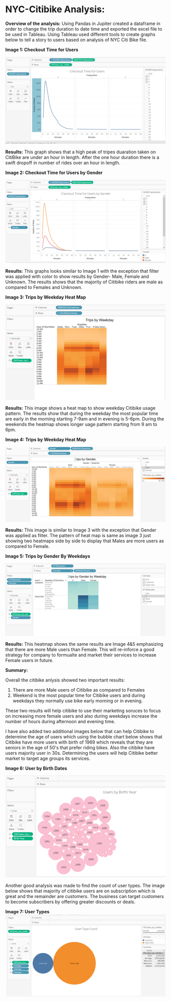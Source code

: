 # NYC-Citibike Analysis:

**Overview of the analysis:** Using Pandas in Jupiter created a dataframe in order to change the trip duration to date time and exported the excel file to be used in Tableau. Using Tableau used different tools to create graphs below to tell a story to users based on analysis of NYC Citi Bike file. 


**Image 1: Checkout Time for Users**

![](Images/Checkout%20Time%20for%20Users.PNG)

**Results:** This graph shows that a high peak of tripes duaration taken on CitiBike are under an hour in length. After the one hour duration there is a swift dropoff in number of rides over an hour in length.

**Image 2: Checkout Time for Users by Gender**


![](Images/Checkout%20Time%20for%20Users%20by%20Gender.PNG)

**Results:** This graphs looks similar to Image 1 with the exception that filter was applied with color to show results by Gender- Male, Female and Unknown. The results shows that the majority of Citibike riders are male as compared to Females and Unknown.

**Image 3: Trips by Weekday Heat Map**

![](Images/Trips%20by%20Weekday.PNG)

**Results:** This image shows a heat map to show weekday Citibike usage pattern. The results show that during the weekday the most popular time are early in the morning starting 7-9am and in evening is 5-6pm. During the weekends the heatmap shows longer uage pattern starting from 9 am to 6pm. 

**Image 4: Trips by Weekday Heat Map**

![](Images/Trips%20by%20Gender.PNG)

**Results:** This image is similar to Image 3 with the exception that Gender was applied as filter. The pattern of heat map is same as image 3 just showing two heatmaps side by side to display that Males are more users as compared to Female. 

**Image 5: Trips by Gender By Weekdays**

![](Images/Trips%20by%20Gender%20by%20Weekday.PNG)


**Results:** This heatmap shows the same results are Image 4&5 emphasizing that there are more Male users than Female. This will re-inforce a good strategy for company to formualte and market their services to increase Female users in future. 

**Summary:**

Overall the citibike anlysis showed two important results:

1. There are more Male users of Citibike as compared to Females
2. Weekend is the most popular time for Citibike users and during weekdays they normally use bike early morning or in evening.

These two results will help citibike to use their marketing soruces to focus on increasing more female users and also during weekdays increase the number of hours during afternoon and evening time. 

I have also added two additional images below that can help Citibike to determine the age of users which using the bubble chart below shows that Citibike have more users with birth of 1969 which reveals that they are seniors in the age of 50's that prefer riding bikes. Also the citibike have users majority user in 30s. Determining the users will help Citibike better market to target age groups its services. 


**Image 6: User by Birth Dates**

![](Images/usersbybirthyear.PNG)

Another good analysis was made to find the count of user types. The image below shows that majority of citibike users are on subscription which is great and the remainder are customers. The business can target customers to become subscribers by offering greater discounts or deals. 

**Image 7: User Types**
![](Images/usertypecount.PNG)



